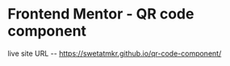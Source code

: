 # Frontend Mentor - QR code component
live site URL -- https://swetatmkr.github.io/qr-code-component/
